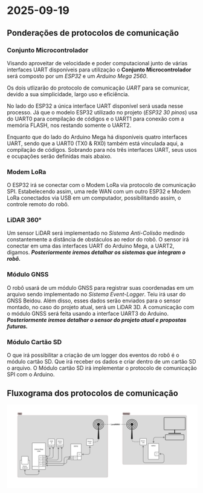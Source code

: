 # 2025-09-19

## Ponderações de protocolos de comunicação

### Conjunto Microcontrolador

Visando aproveitar de velocidade e poder computacional junto de várias interfaces UART disponíveis para utilização o **Conjunto Microcontrolador** será composto por um *ESP32* e um *Arduino Mega 2560*.

Os dois utlizarão do protocolo de comunicação *UART* para se comunicar, devido a sua simplicidade, largo uso e eficiência.

No lado do ESP32 a única interface UART disponível será usada nesse processo. Já que o modelo ESP32 utilizado no projeto (*ESP32 30 pinos*) usa do UART0 para compilação de códigos e o UART1 para conexão com a memória FLASH, nos restando somente o UART2.

Enquanto que do lado do Arduino Mega há disponíveis quatro interfaces UART, sendo que a UART0 (TX0 & RX0) também está vinculada aqui, a compilação de códigos. Sobrando para nós três interfaces UART, seus usos e ocupações serão definidas mais abaixo.

### Modem LoRa

O ESP32 irá se conectar com o Modem LoRa via protocolo de comunicação SPI. Estabelecendo assim, uma rede WAN com um outro ESP32 e Modem LoRa conectados via USB em um computador, possibilitando assim, o controle remoto do robô.

### LiDAR 360°

Um sensor LiDAR será implementado no *Sistema Anti-Colisão* medindo constantemente a distância de obstáculos ao redor do robô. O sensor irá conectar em uma das interfaces UART do Arduino Mega, a UART2,  digamos. **_Posteriormente iremos detalhar os sistemas que integram o robô._**

### Módulo GNSS

O robô usará de um módulo GNSS para registrar suas coordenadas em um arquivo sendo implementado no *Sistema Event-Logger*. Teiu irá usar do GNSS Beidou. Além disso, esses dados serão enviados para o sensor montado, no caso do projeto atual, será um LiDAR 3D. A comunicação com o módulo GNSS será feita usando a interface UART3 do Arduino. **_Posteriormente iremos detalhar o sensor do projeto atual e propostas futuras._**

### Módulo Cartão SD

O que irá possibilitar a criação de um logger dos eventos do robô é o módulo cartão SD. Que irá receber os dados  e criar dentro de um cartão SD o arquivo. O Módulo cartão SD irá implementar o protocolo de comunicação SPI com o Arduino.

## Fluxograma dos protocolos de comunicação

![Fluxograma dos protoclos de comunicação de Teiu](images/Teiu.jpg)